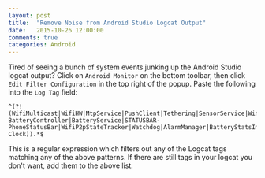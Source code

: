 ```yaml
---
layout: post
title:  "Remove Noise from Android Studio Logcat Output"
date:   2015-10-26 12:00:00
comments: true
categories: Android
---
```


Tired of seeing a bunch of system events junking up the Android Studio logcat output? Click on `Android Monitor` on the bottom toolbar, then click `Edit Filter Configuration` in the top right of the popup. Paste the following into the `Log Tag` field:

```
^(?!(WifiMulticast|WifiHW|MtpService|PushClient|Tethering|SensorService|WifiStateMachine|hawaii.hwcomposer|AnyDo|PowerManagerService|Monitor|IconMerger|InputMethodManager|SignalClusterView_dual|StatusBar.NetworkController_dual|LocationManagerService|Provider|SurfaceTextureClient|ImageLoader|dalvikvm|OpenGLRenderer|skia|AbsListView|MediaPlayer|AudioManager|VelocityTracker|Drv|Jpeg|CdpDrv|IspDrv|TpipeDrv|iio|ImgScaler|IMG_MMU|ResMgrDrv|JpgDecComp|JpgDecPipe|mHalJpgDec|PipeMgstatrDrv|mHalJpgParser|jdwp|libEGL|Zygote|Trace|InputEventReceiver|SpannableStringBuilder|IInputConnectionWrapper|MotionRecognitionManager|LoadedApk|Settings|PhoneWindow|Choreographer|v_galz|SensorManager|Sensors|GC|LockPatternUtils|STATUSBAR*|SignalStrength|STATUSBAR-BatteryController|BatteryService|STATUSBAR-PhoneStatusBar|WifiP2pStateTracker|Watchdog|AlarmManager|BatteryStatsImpl|STATUSBAR-Clock)).*$
```

This is a regular expression which filters out any of the Logcat tags matching any of the above patterns. If there are still tags in your logcat you don't want, add them to the above list.

